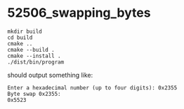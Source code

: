 # 52506_swapping_bytes

```shell
mkdir build
cd build
cmake ..
cmake --build .
cmake --install .
./dist/bin/program
```

should output something like:

```text
Enter a hexadecimal number (up to four digits): 0x2355
Byte swap 0x2355: 
0x5523

```
